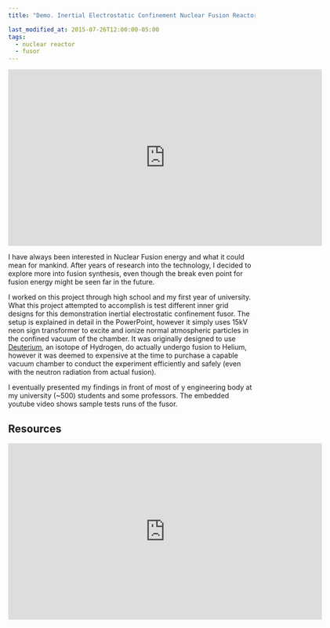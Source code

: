 ```yaml
---
title: "Demo. Inertial Electrostatic Confinement Nuclear Fusion Reactor"

last_modified_at: 2015-07-26T12:00:00-05:00
tags: 
  - nuclear reactor
  - fusor
---
```

<div class="embed-responsive embed-responsive-16by9">
  <iframe width="640" height="360" src="https://www.youtube.com/embed/gmG-I3wcUpw?rel=0" frameborder="0" allowfullscreen></iframe>
</div>

I have always been interested in Nuclear Fusion energy and what it could mean for mankind. After years of research into the technology, I decided to explore more into fusion synthesis, even though the break even point for fusion energy might be seen far in the future.

I worked on this project through high school and my first year of university. What this project attempted to accomplish is test different inner grid designs for this demonstration inertial electrostatic confinement fusor. The setup is explained in detail in the PowerPoint, however it simply uses 15kV neon sign transformer to excite and ionize normal atmospheric particles in the confined vacuum of the chamber. It was originally designed to use [Deuterium](https://en.wikipedia.org/wiki/Deuterium), an isotope of Hydrogen, do actually undergo fusion to Helium, however it was deemed to expensive at the time to purchase a capable vacuum chamber to conduct the experiment efficiently and safely (even with the neutron radiation from actual fusion).

I eventually presented my findings in front of most of y engineering body at my university (~500) students and some professors. The embedded youtube video shows sample tests runs of the fusor.

## Resources

<iframe src="https://docs.google.com/presentation/d/e/2PACX-1vQ5Jnblx1WwFj2CBDWSRUjesNGhMmEBd-70SKw7ekygWb4dcuV4clTZRxO7AvVCHL4pFaK9cAoPDS-5/embed?start=false&loop=false&delayms=60000" frameborder="0" width="640" height="360" allowfullscreen="true" mozallowfullscreen="true" webkitallowfullscreen="true"></iframe>
